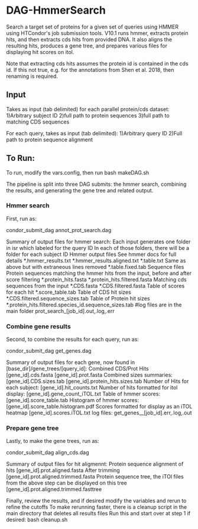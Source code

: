 # DAG-HmmerSearch
Search a target set of proteins for a given set of queries using HMMER using HTCondor's job submission tools.
V10.1 runs hmmer, extracts protein hits, and then extracts cds hits from provided DNA.
It also aligns the resulting hits, produces a gene tree, and prepares various files for displaying hit scores on itol.
 
Note that extracting cds hits assumes the protein id is contained in the cds id.
If this not true, e.g. for the annotations from Shen et al. 2018, then renaming is required.

## Input
Takes as input (tab delimited) for each parallel protein/cds dataset:
1)Arbitrary subject ID
2)full path to protein sequences
3)full path to matching CDS sequences

For each query, takes as input (tab delimited):
1)Arbitrary query ID
2)Full path to protein sequence alignment

## To Run:
To run, modify the vars.config, then run 
bash makeDAG.sh

The pipeline is split into three DAG submits: the hmmer search, combining the results, and generating the gene tree and related output.

### Hmmer search
First, run as:

condor_submit_dag annot_prot_search.dag

Summary of output files for hmmer search:
Each input generates one folder in isr which labeled for the query ID
In each of those folders, there will be a folder for each subject ID
Hmmer output files
See hmmer docs for full details
*.hmmer_results.txt
*.hmmer_results.aligned.txt
*.table.txt
Same as above but with extraneous lines removed
*.table.fixed.tab
Sequence files
Protein sequences matching the hmmer hits from the input, before and after score filtering
*.protein_hits.fasta
*.protein_hits.filtered.fasta
Matching cds sequences from the input
*.CDS.fasta
*.CDS.filtered.fasta
Table of scores for each hit
*.score_table.tab
Table of CDS hit sizes
*.CDS.filtered.sequence_sizes.tab
Table of Protein hit sizes
*.protein_hits.filtered.species_id.sequence_sizes.tab
#log files are in the main folder
prot_search_[job_id].out,.log,.err

### Combine gene results
Second, to combine the results for each query, run as:

condor_submit_dag get_genes.dag

Summary of output files for each gene, now found in [base_dir]/gene_trees/[query_id]:
Combined CDS/Prot Hits
[gene_id].cds.fasta
[gene_id].prot.fasta
Combined sizes summaries:
[gene_id].CDS.sizes.tab
[gene_id].protein_hits.sizes.tab
Number of Hits for each subject:
[gene_id].hit_counts.txt
Number of hits formatted for itol display:
[gene_id].gene_count_iTOL.txt
Table of hmmer scores:
[gene_id].score_table.tab
Histogram of hmmer scores:
[gene_id].score_table.histogram.pdf
Scores formatted for display as an iTOL heatmap
[gene_id].scores.iTOL.txt
log files:
get_genes__[job_id].err,.log,.out


### Prepare gene tree
Lastly, to make the gene trees, run as:

condor_submit_dag align_cds.dag

Summary of output files for hit aligmennt:
Protein sequence alignment of hits
[gene_id].prot.aligned.fasta
After trimming
[gene_id].prot.aligned.trimmed.fasta
Protein sequence tree, the iTOl files from the above step can be displayed on this tree
[gene_id].prot.aligned.trimmed.fasttree

Finally, review the results, and if desired modify the variables and rerun to refine the cutoffs
To make rerunning faster, there is a cleanup script in the main directory that deletes all results files
Run this and start over at step 1 if desired:
bash cleanup.sh
